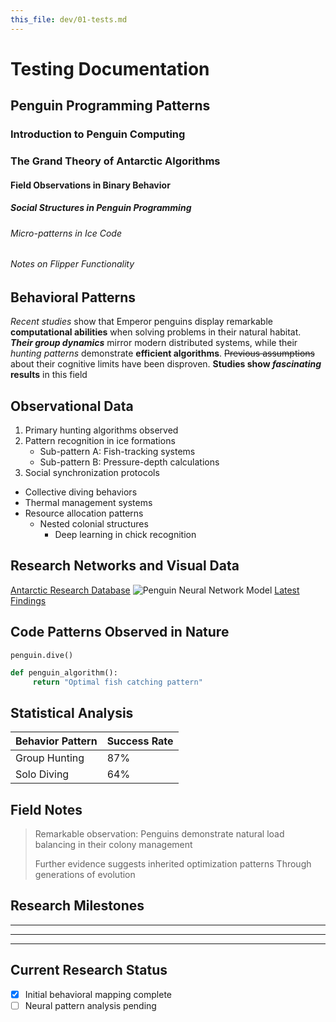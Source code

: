 ```yaml
---
this_file: dev/01-tests.md
---
```


# Testing Documentation

## Penguin Programming Patterns

### Introduction to Penguin Computing

### The Grand Theory of Antarctic Algorithms

#### Field Observations in Binary Behavior

##### Social Structures in Penguin Programming

###### Micro-patterns in Ice Code

###### Notes on Flipper Functionality

## Behavioral Patterns

_Recent studies_ show that Emperor penguins display remarkable **computational abilities** when
solving problems in their natural habitat. **_Their group dynamics_** mirror modern distributed
systems, while their _hunting patterns_ demonstrate **efficient algorithms**. ~~Previous
assumptions~~ about their cognitive limits have been disproven. **Studies show _fascinating_
results** in this field

## Observational Data

1. Primary hunting algorithms observed
2. Pattern recognition in ice formations
   - Sub-pattern A: Fish-tracking systems
   - Sub-pattern B: Pressure-depth calculations
3. Social synchronization protocols

- Collective diving behaviors
- Thermal management systems
- Resource allocation patterns
  - Nested colonial structures
    - Deep learning in chick recognition

## Research Networks and Visual Data

[Antarctic Research Database](https://example.com) ![Penguin Neural Network Model](image.jpg)
[Latest Findings][ref-findings]

## Code Patterns Observed in Nature

`penguin.dive()`

```python
def penguin_algorithm():
     return "Optimal fish catching pattern"
```

## Statistical Analysis

| Behavior Pattern | Success Rate |
| ---------------- | ------------ |
| Group Hunting    | 87%          |
| Solo Diving      | 64%          |

## Field Notes

> Remarkable observation: Penguins demonstrate natural load balancing in their colony management
>
> Further evidence suggests inherited optimization patterns Through generations of evolution

## Research Milestones

---

---

---

## Current Research Status

- [x] Initial behavioral mapping complete
- [ ] Neural pattern analysis pending

[ref-findings]: https://example.com
